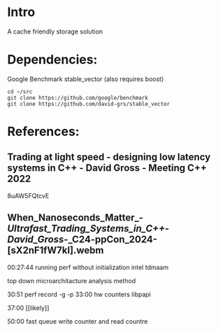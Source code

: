 # Intro

A cache friendly storage solution


# Dependencies:

Google Benchmark
stable_vector (also requires boost)

```
cd ~/src
git clone https://github.com/google/benchmark
git clone https://github.com/david-grs/stable_vector
```



# References:

## Trading at light speed - designing low latency systems in C++ - David Gross - Meeting C++ 2022
8uAW5FQtcvE


## When_Nanoseconds_Matter_-_Ultrafast_Trading_Systems_in_C++_-_David_Gross_-_C24-ppCon_2024-[sX2nF1fW7kI].webm



00:27:44 running perf without initialization
intel tdmaam

top down microarchitacture analysis method

30:51 perf record -g -p <pid>
33:00 hw counters libpapi

37:00 [[likely]]

50:00 fast queue write counter and read countre

